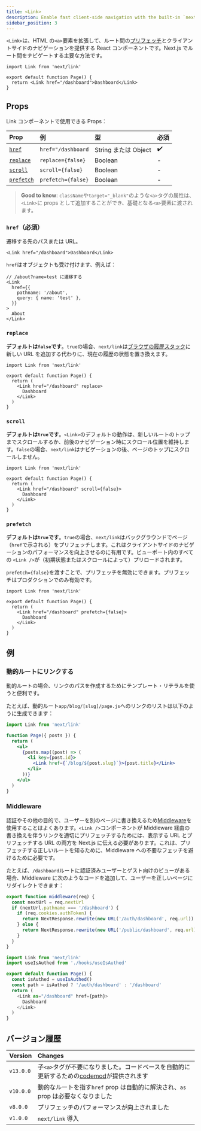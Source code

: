 ```yaml
---
title: <Link>
description: Enable fast client-side navigation with the built-in `next/link` component.
sidebar_position: 3
---
```


`<Link>`は、HTML の`<a>`要素を拡張して、ルート間の[プリフェッチ](/docs/app-router/building-your-application/routing/linking-and-navigating#プリフェッチ)とクライアントサイドのナビゲーションを提供する React コンポーネントです。Next.js でルート間をナビゲートする主要な方法です。

```tsx title="app/page.tsx"
import Link from 'next/link'

export default function Page() {
  return <Link href="/dashboard">Dashboard</Link>
}
```

## Props

Link コンポーネントで使用できる Props：

| Prop                    | 例                 | 型                   | 必須 |
| :---------------------- | :----------------- | :------------------- | :--- |
| [`href`](#href必須)     | `href="/dashboard` | String または Object | ✔️   |
| [`replace`](#replace)   | `replace={false}`  | Boolean              | -️   |
| [`scroll`](#scroll)     | `scroll={false}`   | Boolean              | -    |
| [`prefetch`](#prefetch) | `prefetch={false}` | Boolean              | -️   |

> **Good to know**: `className`や`target="_blank"`のような`<a>`タグの属性は、`<Link>`に props として追加することができ、基礎となる`<a>`要素に渡されます。

### `href`（必須）

遷移する先のパスまたは URL。

```tsx
<Link href="/dashboard">Dashboard</Link>
```

`href`はオブジェクトも受け付けます、例えば：

```tsx
// /about?name=test に遷移する
<Link
  href={{
    pathname: '/about',
    query: { name: 'test' },
  }}
>
  About
</Link>
```

### `replace`

**デフォルトは`false`です**。`true`の場合、`next/link`は[ブラウザの履歴スタック](https://developer.mozilla.org/ja/docs/Web/API/History_API)に新しい URL を追加する代わりに、現在の履歴の状態を置き換えます。

```tsx title="app/page.tsx"
import Link from 'next/link'

export default function Page() {
  return (
    <Link href="/dashboard" replace>
      Dashboard
    </Link>
  )
}
```

### `scroll`

**デフォルトは`true`です**。`<Link>`のデフォルトの動作は、新しいルートのトップまでスクロールするか、前後のナビゲーション時にスクロール位置を維持します。`false`の場合、`next/link`はナビゲーションの後、ページのトップにスクロールしません。

```tsx title="app/page.tsx"
import Link from 'next/link'

export default function Page() {
  return (
    <Link href="/dashboard" scroll={false}>
      Dashboard
    </Link>
  )
}
```

### `prefetch`

<!-- textlint-disable -->

**デフォルトは`true`です**。`true`の場合、`next/link`はバックグラウンドでページ（`href`で示される）をプリフェッチします。これはクライアントサイドのナビゲーションのパフォーマンスを向上させるのに有用です。ビューポート内のすべての `<Link />`が（初期状態またはスクロールによって）プリロードされます。

<!-- textlint-enable -->

`prefetch={false}`を渡すことで、プリフェッチを無効にできます。プリフェッチはプロダクションでのみ有効です。

```tsx title="app/page.tsx"
import Link from 'next/link'

export default function Page() {
  return (
    <Link href="/dashboard" prefetch={false}>
      Dashboard
    </Link>
  )
}
```

## 例

### 動的ルートにリンクする

動的ルートの場合、リンクのパスを作成するためにテンプレート・リテラルを使うと便利です。

たとえば、動的ルート`app/blog/[slug]/page.js`へのリンクのリストは以下のように生成できます：

```jsx title="app/blog/page.js"
import Link from 'next/link'

function Page({ posts }) {
  return (
    <ul>
      {posts.map((post) => (
        <li key={post.id}>
          <Link href={`/blog/${post.slug}`}>{post.title}</Link>
        </li>
      ))}
    </ul>
  )
}
```

### Middleware

認証やその他の目的で、ユーザーを別のページに書き換えるため[Middleware](/docs/app-router/building-your-application/routing/middleware)を使用することはよくあります。`<Link />`コンポーネントが Middleware 経由の書き換えを伴うリンクを適切にプリフェッチするためには、表示する URL とプリフェッチする URL の両方を Next.js に伝える必要があります。これは、プリフェッチする正しいルートを知るために、Middleware への不要なフェッチを避けるために必要です。

たとえば、`/dashboard`ルートに認証済みユーザーとゲスト向けのビューがある場合、Middleware に次のようなコードを追加して、ユーザーを正しいページにリダイレクトできます：

```js title="middleware.js"
export function middleware(req) {
  const nextUrl = req.nextUrl
  if (nextUrl.pathname === '/dashboard') {
    if (req.cookies.authToken) {
      return NextResponse.rewrite(new URL('/auth/dashboard', req.url))
    } else {
      return NextResponse.rewrite(new URL('/public/dashboard', req.url))
    }
  }
}
```

```js
import Link from 'next/link'
import useIsAuthed from './hooks/useIsAuthed'

export default function Page() {
  const isAuthed = useIsAuthed()
  const path = isAuthed ? '/auth/dashboard' : '/dashboard'
  return (
    <Link as="/dashboard" href={path}>
      Dashboard
    </Link>
  )
}
```

## バージョン履歴

| Version   | Changes                                                                                                                                                                                         |
| :-------- | :---------------------------------------------------------------------------------------------------------------------------------------------------------------------------------------------- |
| `v13.0.0` | 子`<a>`タグが不要になりました。コードベースを自動的に更新するための[codemod](/docs/app-router/building-your-application/upgrading/codemods#aタグをlinkコンポーネントから削除する)が提供されます |
| `v10.0.0` | 動的なルートを指す`href` prop は自動的に解決され、`as` prop は必要なくなりました                                                                                                                |
| `v8.0.0`  | プリフェッチのパフォーマンスが向上されました                                                                                                                                                    |
| `v1.0.0`  | `next/link` 導入                                                                                                                                                                                |
